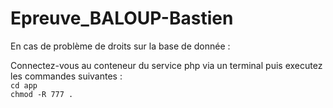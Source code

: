 # Epreuve_BALOUP-Bastien

En cas de problème de droits sur la base de donnée :  

  Connectez-vous au conteneur du service php via un terminal puis executez les commandes suivantes :  
    `cd app`  
    `chmod -R 777 .`
